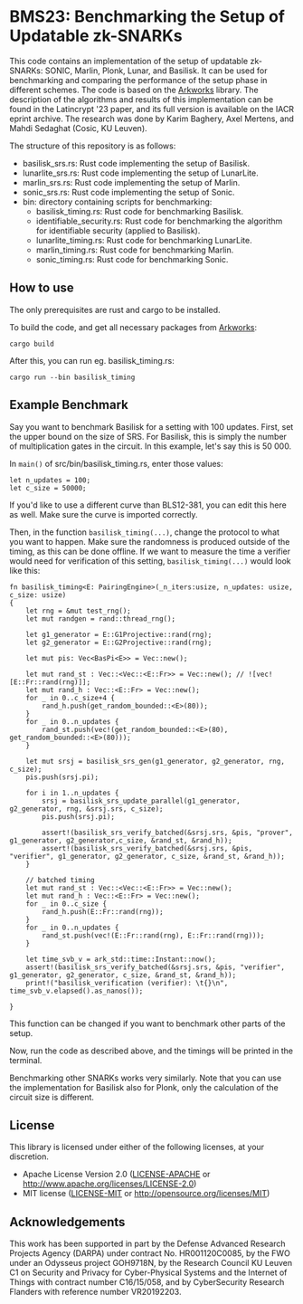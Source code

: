 # BMS23: Benchmarking the Setup of Updatable zk-SNARKs

This code contains an implementation of the setup of updatable zk-SNARKs: SONIC, Marlin, Plonk, Lunar, and Basilisk. It can be used for benchmarking and comparing the performance of the setup phase in different schemes. 
The code is based on the [Arkworks](https://github.com/arkworks-rs) library. The description of the algorithms and results of this implementation can be found in the Latincrypt '23 paper, and its full version is available on the IACR eprint archive. The research was done by Karim Baghery, Axel Mertens, and Mahdi Sedaghat (Cosic, KU Leuven).

The structure of this repository is as follows:
* basilisk_srs.rs: Rust code implementing the setup of Basilisk.
* lunarlite_srs.rs: Rust code implementing the setup of LunarLite.
* marlin_srs.rs: Rust code implementing the setup of Marlin.
* sonic_srs.rs: Rust code implementing the setup of Sonic.
* bin: directory containing scripts for benchmarking:
  - basilisk_timing.rs: Rust code for benchmarking Basilisk.
  - identifiable_security.rs: Rust code for benchmarking the algorithm for identifiable security (applied to Basilisk).
  - lunarlite_timing.rs: Rust code for benchmarking LunarLite.
  - marlin_timing.rs: Rust code for benchmarking Marlin.
  - sonic_timing.rs: Rust code for benchmarking Sonic.

## How to use
The only prerequisites are rust and cargo to be installed. 

To build the code, and get all necessary packages from [Arkworks](https://github.com/arkworks-rs):
```
cargo build
```

After this, you can run eg. basilisk_timing.rs:
```
cargo run --bin basilisk_timing
```


## Example Benchmark
Say you want to benchmark Basilisk for a setting with 100 updates. First, set the upper bound on the size of SRS. For Basilisk, this is simply the number of multiplication gates in the circuit. In this example, let's say this is 50 000.

In ```main()``` of src/bin/basilisk_timing.rs, enter those values:
```
let n_updates = 100;
let c_size = 50000;
```
If you'd like to use a different curve than BLS12-381, you can edit this here as well. Make sure the curve is imported correctly.


Then, in the function ```basilisk_timing(...)```, change the protocol to what you want to happen. Make sure the randomness is produced outside of the timing, as this can be done offline. 
If we want to measure the time a verifier would need for verification of this setting, ```basilisk_timing(...)``` would look like this:
```
fn basilisk_timing<E: PairingEngine>(_n_iters:usize, n_updates: usize, c_size: usize)
{
    let rng = &mut test_rng();
    let mut randgen = rand::thread_rng();

    let g1_generator = E::G1Projective::rand(rng);
    let g2_generator = E::G2Projective::rand(rng);

    let mut pis: Vec<BasPi<E>> = Vec::new();

    let mut rand_st : Vec::<Vec::<E::Fr>> = Vec::new(); // ![vec![E::Fr::rand(rng)]];
    let mut rand_h : Vec::<E::Fr> = Vec::new();
    for _ in 0..c_size+4 {
        rand_h.push(get_random_bounded::<E>(80));
    }
    for _ in 0..n_updates {
        rand_st.push(vec!(get_random_bounded::<E>(80), get_random_bounded::<E>(80)));
    }

    let mut srsj = basilisk_srs_gen(g1_generator, g2_generator, rng, c_size);
    pis.push(srsj.pi);

    for i in 1..n_updates {
        srsj = basilisk_srs_update_parallel(g1_generator, g2_generator, rng, &srsj.srs, c_size);
        pis.push(srsj.pi);

        assert!(basilisk_srs_verify_batched(&srsj.srs, &pis, "prover", g1_generator, g2_generator,c_size, &rand_st, &rand_h));
        assert!(basilisk_srs_verify_batched(&srsj.srs, &pis, "verifier", g1_generator, g2_generator, c_size, &rand_st, &rand_h));
    }

    // batched timing
    let mut rand_st : Vec::<Vec::<E::Fr>> = Vec::new();
    let mut rand_h : Vec::<E::Fr> = Vec::new();
    for _ in 0..c_size {
        rand_h.push(E::Fr::rand(rng));
    }
    for _ in 0..n_updates {
        rand_st.push(vec!(E::Fr::rand(rng), E::Fr::rand(rng)));
    }

    let time_svb_v = ark_std::time::Instant::now();
    assert!(basilisk_srs_verify_batched(&srsj.srs, &pis, "verifier", g1_generator, g2_generator, c_size, &rand_st, &rand_h));
    print!("basilisk_verification (verifier): \t{}\n", time_svb_v.elapsed().as_nanos());

}
```
This function can be changed if you want to benchmark other parts of the setup. 

Now, run the code as described above, and the timings will be printed in the terminal.

Benchmarking other SNARKs works very similarly.
Note that you can use the implementation for Basilisk also for Plonk, only the calculation of the circuit size is different.

## License

This library is licensed under either of the following licenses, at your discretion.

 * Apache License Version 2.0 ([LICENSE-APACHE](LICENSE-APACHE) or http://www.apache.org/licenses/LICENSE-2.0)
 * MIT license ([LICENSE-MIT](LICENSE-MIT) or http://opensource.org/licenses/MIT)

## Acknowledgements
This work has been supported in part by the Defense Advanced Research Projects Agency (DARPA) under contract No. HR001120C0085, by the FWO under an Odysseus project GOH9718N, by the Research Council KU Leuven C1 on Security and Privacy for Cyber-Physical Systems and the Internet of Things with contract number C16/15/058, and by CyberSecurity Research Flanders with reference number VR20192203.

